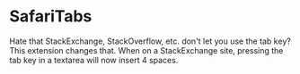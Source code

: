 SafariTabs
==========

Hate that StackExchange, StackOverflow, etc. don't let you use the tab key? This extension changes that. When on a StackExchange site, pressing the tab key in a textarea will now insert 4 spaces.
